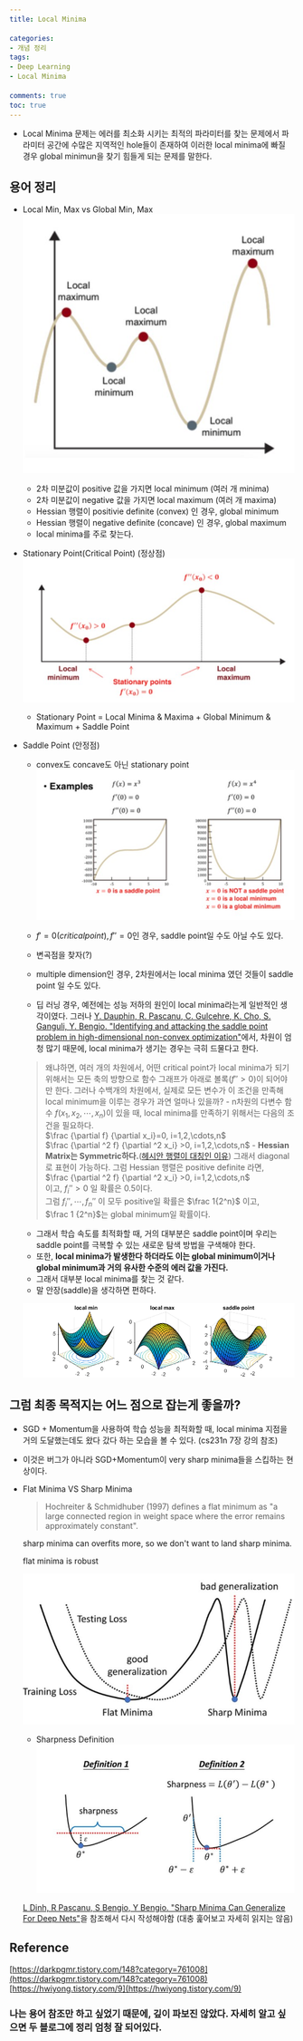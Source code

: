```yaml
---
title: Local Minima

categories:
- 개념 정리
tags:
- Deep Learning
- Local Minima

comments: true
toc: true
---
```


- Local Minima 문제는 에러를 최소화 시키는 최적의 파라미터를 찾는 문제에서 파라미터 공간에 수많은 지역적인 hole들이 존재하여 이러한 local minima에 빠질 경우 global minimun을 찾기 힘들게 되는 문제를 말한다.
## 용어 정리

- Local Min, Max vs Global Min, Max    
    ![local global](/assets/img/LocalMinima/local_global.jpg)

    - 2차 미분값이 positive 값을 가지면 local minimum (여러 개 minima)
    - 2차 미분값이 negative 값을 가지면 local maximum (여러 개 maxima)
    - Hessian 행렬이 positivie definite (convex) 인 경우, global minimum
    - Hessian 행렬이 negative definite (concave) 인 경우, global maximum    
    - local minima를 주로 찾는다.
    
- Stationary Point(Critical Point) (정상점)   
    ![Stationary Point](/assets/img/LocalMinima/stationary_points.jpg)  

    - Stationary Point = Local Minima & Maxima + Global Minimum & Maximum + Saddle Point    

- Saddle Point (안정점)
    
    - convex도 concave도 아닌 stationary point   
    ![Saddle Point](/assets/img/LocalMinima/saddle_point.jpg)   

    - $f' = 0 (critical point), f''=0$인 경우, saddle point일 수도 아닐 수도 있다.
    - 변곡점을 찾자(?)
    - multiple dimension인 경우, 2차원에서는 local minima 였던 것들이 saddle point 일 수도 있다.    
    - 딥 러닝 경우, 예전에는 성능 저하의 원인이 local minima라는게 일반적인 생각이였다. 그러나 [Y. Dauphin, R. Pascanu, C. Gulcehre, K. Cho, S. Ganguli, Y. Bengio. "Identifying and attacking the saddle point problem in high-dimensional non-convex optimization"](https://arxiv.org/pdf/1406.2572.pdf)에서, 차원이 엄청 많기 때문에, local minima가 생기는 경우는 극히 드물다고 한다.      
    > 왜냐하면, 여러 개의 차원에서, 어떤 critical point가 local minima가 되기 위해서는 모든 축의 방향으로 함수 그래프가 아래로 볼록($f''>0$)이 되어야만 한다. 그러나 수백개의 차원에서, 실제로 모든 변수가 이 조건을 만족해 local minimum을 이루는 경우가 과연 얼마나 있을까?
      - n차원의 다변수 함수 $f(x_1, x_2, \cdots, x_n)$이 있을 때, local minima를 만족하기 위해서는 다음의 조건을 필요하다.    
            $\frac {\partial f} {\partial x_i}=0, i=1,2,\cdots,n$    
            $\frac {\partial ^2 f} {\partial ^2 x_i} >0, i=1,2,\cdots,n$
      - **Hessian Matrix는 Symmetric하다.**([헤시안 행렬이 대칭인 이유](https://www.quora.com/Why-is-the-Hessian-matrix-symmetric)) 그래서 diagonal로 표현이 가능하다.
        그럼 Hessian 행렬은 positive definite 라면,    
        $\frac {\partial ^2 f} {\partial ^2 x_i} >0, i=1,2,\cdots,n$    
        이고, $f_i'' >0$ 일 확률은 0.5이다.    
        그럼 $f_i'', \cdots, f_n''$ 이 모두 positive일 확률은 $\frac 1{2^n}$ 이고,     
        $\frac 1 {2^n}$는 global minimum일 확률이다.
    - 그래서 학습 속도를 최적화할 때, 거의 대부분은 saddle point이며 우리는 saddle point를 극복할 수 있는 새로운 탐색 방법을 구색해야 한다.     
    - 또한, **local minima가 발생한다 하더라도 이는 global minimum이거나 global minimum과 거의 유사한 수준의 에러 값을 가진다.**    
    - 그래서 대부분 local minima를 찾는 것 같다.    
    - 말 안장(saddle)을 생각하면 편하다.    
        
    ![Saddle Point](/assets/img/LocalMinima/saddle_matlab.jpg)           
            
                
        
            
## 그럼 최종 목적지는 어느 점으로 잡는게 좋을까?    

- SGD + Momentum을 사용하여 학습 성능을 최적화할 때, local minima 지점을 거의 도달했는데도 왔다 갔다 하는 모습을 볼 수 있다. (cs231n 7장 강의 참조)    
- 이것은 버그가 아니라 SGD+Momentum이 very sharp minima들을 스킵하는 현상이다.

- Flat Minima VS Sharp Minima    
        

    > Hochreiter & Schmidhuber (1997) defines a flat minimum
    > as "a large connected region in weight space where the
    > error remains approximately constant".

    sharp minima can overfits more, so we don't want to land sharp minima.

    flat minima is robust

    ![sharp minima](/assets/img/LocalMinima/sharp_minima.jpg)    

    - Sharpness Definition
    ![sharpness](/assets/img/LocalMinima/sharpness.jpg)
        
    [L Dinh, R Pascanu, S Bengio, Y Bengio. "Sharp Minima Can Generalize For Deep Nets"](https://arxiv.org/pdf/1703.04933.pdf)을 참조해서 다시 작성해야함 (대충 훑어보고 자세히 읽지는 않음)


## Reference    
[https://darkpgmr.tistory.com/148?category=761008](https://darkpgmr.tistory.com/148?category=761008)
[https://hwiyong.tistory.com/9](https://hwiyong.tistory.com/9)

### 나는 용어 참조만 하고 싶었기 때문에, 깊이 파보진 않았다. 자세히 알고 싶으면 두 블로그에 정리 엄청 잘 되어있다. 
